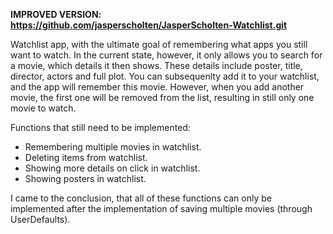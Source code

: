 **IMPROVED VERSION: https://github.com/jasperscholten/JasperScholten-Watchlist.git**

Watchlist app, with the ultimate goal of remembering what apps you still want to watch. In the current state, however, it only allows you to search for a movie, which details it then shows. These details include poster, title, director, actors and full plot. You can subsequenlty add it to your watchlist, and the app will remember this movie. However, when you add another movie, the first one will be removed from the list, resulting in still only one movie to watch.

Functions that still need to be implemented:
- Remembering multiple movies in watchlist.
- Deleting items from watchlist.
- Showing more details on click in watchlist.
- Showing posters in watchlist.

I came to the conclusion, that all of these functions can only be implemented after the implementation of saving multiple movies (through UserDefaults).

